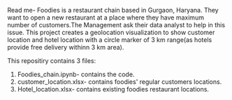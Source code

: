 Read me-
Foodies is a restaurant chain based in Gurgaon, Haryana. They want to open a new restaurant at a place where they have maximum number of customers.The Management ask their data analyst to help in this issue. 
This project creates a geolocation visualization to show customer location and hotel location with a circle marker of 3 km range(as hotels provide free delivery withinn 3 km area).


This repositiry contains 3 files:
1. Foodies_chain.ipynb- contains the code.
2. customer_location.xlsx- contains foodies' regular customers locations.
3. Hotel_location.xlsx- contains existing foodies restaurant locations.
